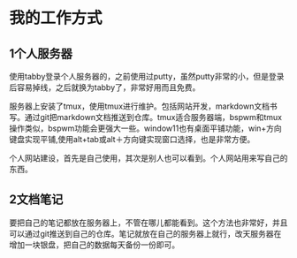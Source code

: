 # 我的工作方式
## 1个人服务器
使用tabby登录个人服务器的，之前使用过putty，虽然putty非常的小，但是登录后容易掉线，之后就换为tabby了，非常好用而且免费。

服务器上安装了tmux，使用tmux进行维护。包括网站开发，markdown文档书写。通过git把markdown文档推送到仓库。tmux适合服务器端，bspwm和tmux操作类似，bspwm功能会更强大一些。window11也有桌面平铺功能，win+方向键盘实现平铺,使用alt+tab或alt＋方向键实现窗口选择，也是非常方便。

个人网站建设，首先是自己使用，其次是别人也可以看到。个人网站用来写自己的东西。
## 2文档笔记
要把自己的笔记都放在服务器上，不管在哪儿都能看到。这个方法也非常好，并且可以通过git推送到自己的仓库。笔记就放在自己的服务器上就行，改天服务器在增加一块银盘，把自己的数据每天备份一份即可。

